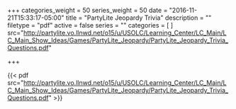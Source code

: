 +++
categories_weight = 50
series_weight = 50
date = "2016-11-21T15:33:17-05:00"
title = "PartyLite Jeopardy Trivia"
description = ""
filetype = "pdf"
active = false
series = ""
categories = [
]
src="http://partylite.vo.llnwd.net/o15/u/USOLC/Learning_Center/LC_Main/LC_Main_Show_Ideas/Games/PartyLite_Jeopardy/PartyLite_Jeopardy_Trivia_Questions.pdf"

+++

{{< pdf src="http://partylite.vo.llnwd.net/o15/u/USOLC/Learning_Center/LC_Main/LC_Main_Show_Ideas/Games/PartyLite_Jeopardy/PartyLite_Jeopardy_Trivia_Questions.pdf" >}}
